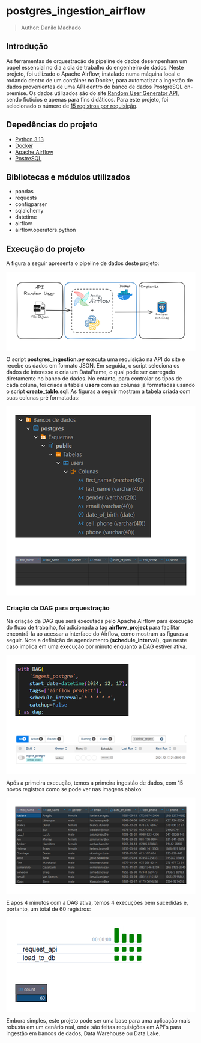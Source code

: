 # postgres_ingestion_airflow

> Author: Danilo Machado

## Introdução

As ferramentas de orquestração de pipeline de dados desempenham um papel essencial no dia a dia de trabalho do engenheiro de dados. Neste projeto, foi utilizado o Apache Airflow, instalado numa máquina local e rodando dentro de um contâiner no Docker, para automatizar a ingestão de dados provenientes de uma API dentro do banco de dados PostgreSQL on-premise. Os dados utilizados são do site [Random User Generator API](https://randomuser.me/documentation), sendo fictícios e apenas para fins didáticos. Para este projeto, foi selecionado o número de [15 registros por requisição](https://randomuser.me/api/?results=15).

## Depedências do projeto
- [Python 3.13](https://www.python.org)
- [Docker](https://docs.docker.com/)
- [Apache Airflow](https://airflow.apache.org/docs/)
- [PostreSQL](https://www.postgresql.org/docs/)

## Bibliotecas e módulos utilizados
- pandas
- requests
- configparser
- sqlalchemy
- datetime
- airflow
- airflow.operators.python

## Execução do projeto

A figura a seguir apresenta o pipeline de dados deste projeto:

<div style='background-color:#fff;padding:24px;'>
<img src='./docs/pipeline.png' alt='Extração e Carregamento de dados em bucket S3 na AWS'/>
</div>

O script **postgres_ingestion.py** executa uma requisição na API do site e recebe os dados em formato JSON. Em seguida, o script seleciona os dados de interesse e cria um DataFrame, o qual pode ser carregado diretamente no banco de dados. No entanto, para controlar os tipos de cada coluna, foi criada a tabela **users** com as colunas já formatadas usando o script **create_table.sql**. As figuras a seguir mostram a tabela criada com suas colunas pré formatadas:

<div style='background-color:#fff;padding:24px;'>
<img src='./docs/table_created.png' alt='Extração e Carregamento de dados em bucket S3 na AWS'/>
</div>

<div style='background-color:#fff;padding:24px;'>
<img src='./docs/empty_table.png' alt='Extração e Carregamento de dados em bucket S3 na AWS'/>
</div>


### Criação da DAG para orquestração

Na criação da DAG que será executada pelo Apache Airflow para execução do fluxo de trabalho, foi adicionada a tag **airflow_project** para facilitar encontrá-la ao acessar a interface do Airflow, como mostram as figuras a seguir. Note a definição de agendamento (**schedule_interval**), que neste caso implica em uma execução por minuto enquanto a DAG estiver ativa. 

<div style='background-color:#fff;padding:24px;'>
<img src='./docs/dag_schedule.png' alt='Extração e Carregamento de dados em bucket S3 na AWS'/>
</div>

<div style='background-color:#fff;padding:24px;'>
<img src='./docs/dag.png' alt='Extração e Carregamento de dados em bucket S3 na AWS'/>
</div>

Após a primeira execução, temos a primeira ingestão de dados, com 15 novos registros como se pode ver nas imagens abaixo:

<div style='background-color:#fff;padding:24px;'>
<img src='./docs/first.png' alt='Extração e Carregamento de dados em bucket S3 na AWS'/>
</div>

E após 4 minutos com a DAG ativa, temos 4 execuções bem sucedidas e, portanto, um total de 60 registros:

<div style='background-color:#fff;padding:24px;'>
<img src='./docs/four_minutes.png' alt='Extração e Carregamento de dados em bucket S3 na AWS'/>
</div>

<div style='background-color:#fff;padding:24px;'>
<img src='./docs/count_four_minutes.png' alt='Extração e Carregamento de dados em bucket S3 na AWS'/>
</div>

Embora simples, este projeto pode ser uma base para uma aplicação mais robusta em um cenário real, onde são feitas requisições em API's para ingestão em bancos de dados, Data Warehouse ou Data Lake.